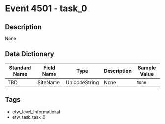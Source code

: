 # Event 4501 - task_0

## Description
None

## Data Dictionary
|Standard Name|Field Name|Type|Description|Sample Value|
|---|---|---|---|---|
|TBD|SiteName|UnicodeString|None|`None`|

## Tags
* etw_level_Informational
* etw_task_task_0